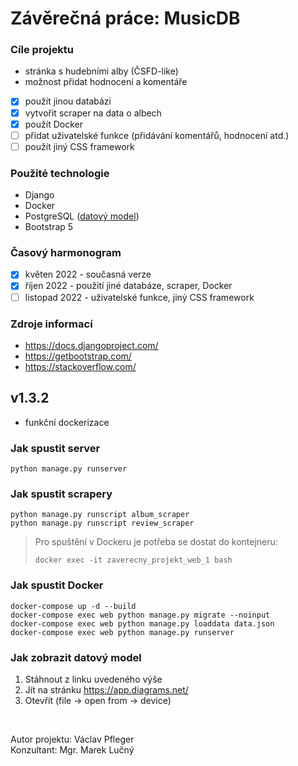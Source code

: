 # Závěrečná práce: MusicDB

### Cíle projektu
 - stránka s hudebními alby (ČSFD-like)
 - možnost přidat hodnocení a komentáře
 - [x] použít jinou databázi
 - [x] vytvořit scraper na data o albech
 - [x] použít Docker
 - [ ] přidat uživatelské funkce (přidávání komentářů, hodnocení atd.)
 - [ ] použít jiný CSS framework

### Použité technologie
 - Django
 - Docker
 - PostgreSQL ([datový model](https://drive.google.com/file/d/1iVIWZ0uJ85QCOSOrcJgmU03e6yA9e2oN/view?usp=sharing))
 - Bootstrap 5

### Časový harmonogram
- [x] květen 2022 - současná verze
- [x] říjen 2022 - použití jiné databáze, scraper, Docker
- [ ] listopad 2022 - uživatelské funkce, jiný CSS framework

### Zdroje informací
- https://docs.djangoproject.com/
- https://getbootstrap.com/
- https://stackoverflow.com/


## v1.3.2

- funkční dockerizace

### Jak spustit server
```
python manage.py runserver
```

### Jak spustit scrapery
```
python manage.py runscript album_scraper
python manage.py runscript review_scraper
```

> Pro spuštění v Dockeru je potřeba se dostat do kontejneru:
> ```
> docker exec -it zaverecny_projekt_web_1 bash
> ```
> 
### Jak spustit Docker
```
docker-compose up -d --build
docker-compose exec web python manage.py migrate --noinput
docker-compose exec web python manage.py loaddata data.json
docker-compose exec web python manage.py runserver
```

### Jak zobrazit datový model
1. Stáhnout z linku uvedeného výše
2. Jít na stránku https://app.diagrams.net/
3. Otevřít (file -> open from -> device)

&nbsp;

Autor projektu: Václav Pfleger<br/>Konzultant: Mgr. Marek Lučný
